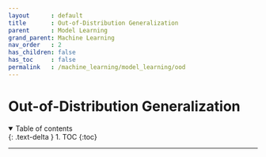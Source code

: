 ```yaml
---
layout      : default
title       : Out-of-Distribution Generalization
parent	    : Model Learning
grand_parent: Machine Learning
nav_order   : 2
has_children: false
has_toc     : false
permalink   : /machine_learning/model_learning/ood
---
```


# Out-of-Distribution Generalization

<details open markdown="block">
  <summary>Table of contents</summary>
  {: .text-delta }
  1. TOC
  {:toc}
</details>

---
